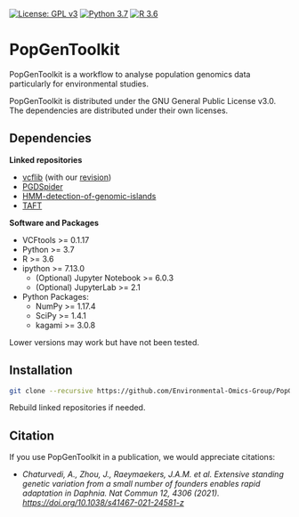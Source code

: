 [![License: GPL v3](https://img.shields.io/badge/License-GPL%20v3-blue.svg)](https://www.gnu.org/licenses/gpl-3.0)
[![Python 3.7](https://img.shields.io/badge/python-3.7-green.svg)](https://www.python.org/dev/peps/pep-0537/)
[![R 3.6](https://img.shields.io/badge/R-3.6-red.svg)](https://cloud.r-project.org)


# PopGenToolkit

PopGenToolkit is a workflow to analyse population genomics data particularly for environmental studies.

PopGenToolkit is distributed under the GNU General Public License v3.0. The dependencies are distributed under their own licenses. 


## Dependencies

**Linked repositories**

- [vcflib](https://github.com/vcflib/vcflib) (with our [revision](https://github.com/Environmental-Omics-Group/vcflib))
- [PGDSpider](http://www.cmpg.unibe.ch/software/PGDSpider/)
- [HMM-detection-of-genomic-islands](https://github.com/marqueda/HMM-detection-of-genomic-islands)
- [TAFT](https://pubmed.ncbi.nlm.nih.gov/20943011/)

**Software and Packages**

- VCFtools >= 0.1.17
- Python >= 3.7
- R >= 3.6
- ipython >= 7.13.0
  - (Optional) Jupyter Notebook >= 6.0.3
  - (Optional) JupyterLab >= 2.1
- Python Packages:
  - NumPy >= 1.17.4
  - SciPy >= 1.4.1
  - kagami >= 3.0.8

Lower versions may work but have not been tested.


## Installation

```bash
git clone --recursive https://github.com/Environmental-Omics-Group/PopGenToolkit.git
```

Rebuild linked repositories if needed.


## Citation

If you use PopGenToolkit in a publication, we would appreciate citations: 

- *Chaturvedi, A., Zhou, J., Raeymaekers, J.A.M. et al. Extensive standing genetic variation from a small number of founders enables rapid adaptation in Daphnia. Nat Commun 12, 4306 (2021). https://doi.org/10.1038/s41467-021-24581-z*
